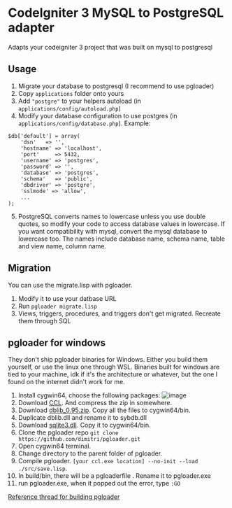# CodeIgniter 3 MySQL to PostgreSQL adapter

Adapts your codeigniter 3 project that was built on mysql to postgresql

## Usage

1. Migrate your database to postgresql (I recommend to use pgloader)
2. Copy `applications` folder onto yours
3. Add `"postgre"` to your helpers autoload (in `applications/config/autoload.php`)
4. Modify your database configuration to use postgres (in `applications/config/database.php`). Example:
```
$db['default'] = array(
    'dsn'   => '',
    'hostname' => 'localhost',
    'port'     => 5432,
    'username' => 'postgres',
    'password' => '',
    'database' => 'postgres',
    'schema'   => 'public',
    'dbdriver' => 'postgre',
    'sslmode' => 'allow',
    ...
);
```
5. PostgreSQL converts names to lowercase unless you use double quotes, so modify your code to access database values in lowercase. If you want compatibility with mysql, convert the mysql database to lowercase too. The names include database name, schema name, table and view name, column name. 

## Migration

You can use the migrate.lisp with pgloader. 
1. Modify it to use your datbase URL
2. Run `pgloader migrate.lisp`
3. Views, triggers, procedures, and triggers don't get migrated. Recreate them through SQL

## pgloader for windows

They don't ship pgloader binaries for Windows. Either you build them yourself, or use the linux one through WSL. Binaries built for windows are tied to your machine, idk if it's the architecture or whatever, but the one I found on the internet didn't work for me. 

1. Install cygwin64, choose the following packages:
![image](https://github.com/user-attachments/assets/61becd96-3573-47b5-8b03-8aaf067b8015)
2. Download [CCL](https://ccl.clozure.com/). And compress the zip in somewhere.
3. Download [dblib_0.95.zip](https://github.com/dimitri/pgloader/files/3437567/dblib_0.95.zip). Copy all the files to cygwin64/bin.
4. Duplicate dblib.dll and rename it to sybdb.dll 
5. Download [sqlite3.dll](https://www.sqlite.org/download.html). Copy it to cygwin64/bin.
6. Clone the pgloader repo `git clone https://github.com/dimitri/pgloader.git`
7. Open cygwin64 terminal.
8. Change directory to the parent folder of pgloader.
9. Compile pgloader. `[your ccl.exe location] --no-init --load ./src/save.lisp`.
10. In build/bin, there will be a pgloaderfile . Rename it to pgloader.exe
11. run pgloader.exe, when it popped out the error, type `:GO`

[Reference thread for building pgloader](https://github.com/dimitri/pgloader/issues/652#issuecomment-2475414471)
